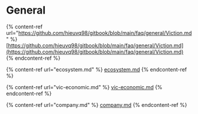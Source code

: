 # General

{% content-ref url="https://github.com/hieuvq98/gitbook/blob/main/faq/general/Viction.md" %}
[https://github.com/hieuvq98/gitbook/blob/main/faq/general/Viction.md](https://github.com/hieuvq98/gitbook/blob/main/faq/general/Viction.md)
{% endcontent-ref %}

{% content-ref url="ecosystem.md" %}
[ecosystem.md](ecosystem.md)
{% endcontent-ref %}

{% content-ref url="vic-economic.md" %}
[vic-economic.md](vic-economic.md)
{% endcontent-ref %}

{% content-ref url="company.md" %}
[company.md](company.md)
{% endcontent-ref %}
